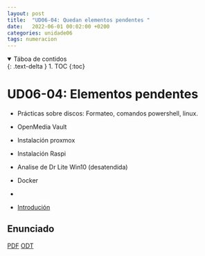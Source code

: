 ```yaml
---
layout: post
title:  "UD06-04: Quedan elementos pendentes "
date:   2022-06-01 00:02:00 +0200
categories: unidade06
tags: numeracion 
---
```


<details open markdown="block">
  <summary>
    Táboa de contidos
  </summary>
  {: .text-delta }
1. TOC
{:toc}
</details>

# UD06-04: Elementos pendentes
 * Prácticas sobre discos: Formateo, comandos powershell, linux. 
 * OpenMedia Vault
 * Instalación proxmox
 * Instalación Raspi
 * Analise de Dr Lite Win10 (desatendida)
 * Docker
 * 


 * [Introdución]({{site.baseurl}}/unidade06/02-win10-instalacion-desatedida/00_Intro.pdf) 

  
## Enunciado 
[PDF]({{site.baseurl}}/unidade06/01-vagrant/01-ppt/presentacion.html)
[ODT]({{site.baseurl}}unidade01/t01.odt)
